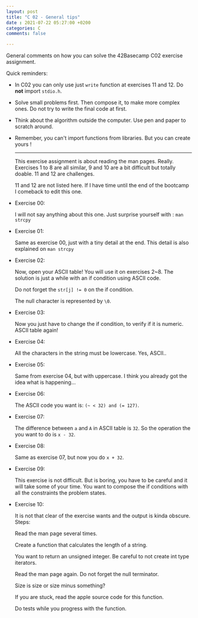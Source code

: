 ```yaml
---
layout: post
title: "C 02 - General tips"
date : 2021-07-22 05:27:00 +0200
categories: C
comments: false

---
```




General comments on how you can solve the 42Basecamp C02 exercise assignment.

<!--more-->

Quick reminders:

- In C02 you can only use just ```write``` function at exercises 11 and 12. Do **not** import ```stdio.h```.

- Solve small problems first. Then compose it, to make more complex ones. Do not try to write the final code at first.

- Think about the algorithm outside the computer. Use pen and paper to scratch around.

- Remember, you can't import functions from libraries. But you can create yours !

  ---

  This exercise assignment is about reading the man pages. Really. Exercises 1 to 8 are all similar, 9 and 10 are a bit difficult but totally doable. 11 and 12 are challenges.

  11 and 12 are not listed here. If I have time until the end of the bootcamp I comeback to edit this one.

- Exercise 00:

  I will not say anything about this one. Just surprise yourself with : ``man strcpy``

- Exercise 01:

  Same as exercise 00, just with a tiny detail at the end. This detail is also explained on ``man strcpy``

- Exercise 02:

  Now, open your ASCII table! You will use it on exercises 2~8. The solution is just a while with an if condition using ASCII code. 

  Do not forget the ```str[j] != 0``` on the if condition.

  The null character is represented by ```\0```.

- Exercise 03:

  Now you just have to change the if condition, to verify if it is numeric. ASCII table again!

- Exercise 04:

  All the characters in the string must be lowercase. Yes, ASCII..

- Exercise 05:

  Same from exercise 04, but with uppercase. I think you already got the idea what is happening...

- Exercise 06:

  The ASCII code you want is: ```(~ < 32) and (= 127)```.

- Exercise 07:

  The difference between `a` and `A` in ASCII table is `32`. So the operation the you want to do is `x - 32`.

- Exercise 08:

  Same as exercise 07, but now you do `x + 32`.

- Exercise 09:

  This exercise is not difficult. But is boring, you have to be careful and it will take some of your time. You want to compose the if conditions with all the constraints the problem states.

- Exercise 10:

  It is not that clear of the exercise wants and the output is kinda obscure. Steps:

  Read the man page several times.

  Create a function that calculates the length of a string.

  You want to return an unsigned integer. Be careful to not create int type iterators.

  Read the man page again. Do not forget the null terminator.

  Size is size or size minus something?

  If you are stuck, read the apple source code for this function.

  Do tests while you progress with the function.